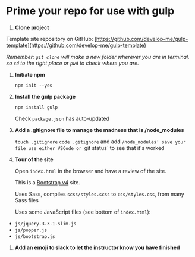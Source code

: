 # Prime your repo for use with gulp

1) **Clone project**

Template site repository on GitHub:
[https://github.com/develop-me/gulp-template](https://github.com/develop-me/gulp-template)

*Remember: `git clone` will make a new folder wherever you are in terminal, so `cd` to the right place or `pwd` to check where you are.*


1) **Initiate npm**

   `npm init --yes`


1) **Install the gulp package**

   `npm install gulp`

   Check `package.json` has auto-updated


1) **Add a .gitignore file to manage the madness that is /node_modules**

	`touch .gitignore` 
	`code .gitignore` and add `/node_modules'
    save your file
	use either VSCode or `git status` to see that it's worked

1) **Tour of the site**

    Open `index.html` in the browser and have a review of the site.

    This is a [Bootstrap v4](https://getbootstrap.com/docs/4.3/examples/) site.

    Uses Sass, compiles `scss/styles.scss` to `css/styles.css`, from many Sass files

    Uses some JavaScript files (see bottom of `index.html`):
- `js/jquery-3.3.1.slim.js`
- `js/popper.js`
- `js/bootstrap.js`


1) **Add an emoji to slack to let the instructor know you have finished**	